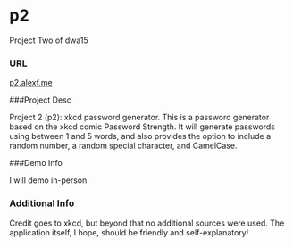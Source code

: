 # p2 

Project Two  of dwa15


### URL

[p2.alexf.me](http://p2.alexf.me/)

###Project Desc

Project 2 (p2): xkcd password generator. This is a password generator based on the xkcd comic Password Strength. It will generate passwords using between 1 and 5 words, and also provides the option to include a random number, a random special character, and CamelCase.

###Demo Info

I will demo in-person.

### Additional Info

Credit goes to xkcd, but beyond that no additional sources were used. The application itself, I hope, should be friendly and self-explanatory!
